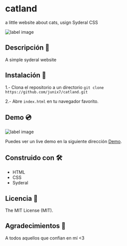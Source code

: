 # catland
a little website about cats, usign Syderal CSS


![label image](https://img.shields.io/badge/status-in%20progress-yellow)

## Descripción 📝️
A simple syderal website

## Instalación 🔧️

1.- Clona el repositorio a un directorio
```git clone https://github.com/junix7/catland.git ```

2.- Abre ```index.html``` en tu navegador favorito.

## Demo 💿️
![label image](https://github.com/junix7/front/blob/master/src/img/preview.png)

Puedes ver un live demo en la siguiente dirección [Demo](https://junix7.github.io/catland/).

## Construido con 🛠️
- HTML
- CSS
- Syderal


## Licencia 📃️

The MIT License (MIT).

## Agradecimientos 🎁️

A todos aquellos que confian en mí <3
